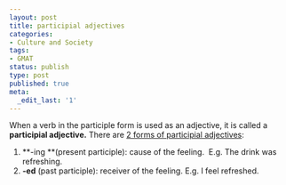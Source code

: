 ```yaml
---
layout: post
title: participial adjectives
categories:
- Culture and Society
tags:
- GMAT
status: publish
type: post
published: true
meta:
  _edit_last: '1'
---
```

When a verb in the participle form is used as an adjective, it is called a **participial adjective.** There are [2 forms of participial adjectives](http://www.grammar-quizzes.com/passive3a.html):

1. **-ing **(present participle): cause of the feeling.  E.g. The drink was refreshing.
2. **-ed** (past participle): receiver of the feeling. E.g. I feel refreshed.
